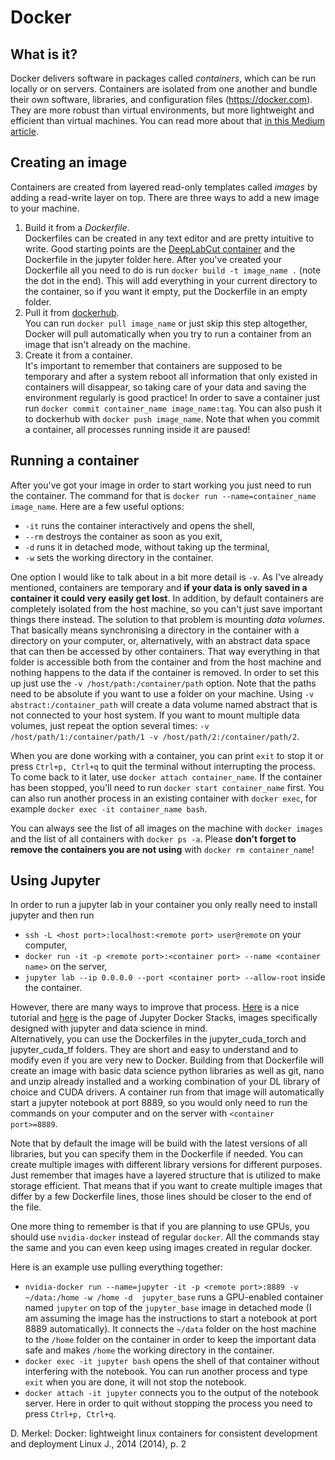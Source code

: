 # Docker

## What is it?

Docker delivers software in packages called *containers*, which can be run locally or on servers. Containers are isolated from one another and bundle their own software, libraries, and configuration files (https://docker.com). They are more robust than virtual environments, but more lightweight and efficient than virtual machines. You can read more about that [in this Medium article](https://stephen-odaibo.medium.com/docker-containers-python-virtual-environments-virtual-machines-d00aa9b8475).

## Creating an image

Containers are created from layered read-only templates called *images* by adding a read-write layer on top. There are three ways to add a new image to your machine. 
1. Build it from a *Dockerfile*.  
Dockerfiles can be created in any text editor and are pretty intuitive to write. Good starting points are the [DeepLabCut container](https://github.com/DeepLabCut/Docker4DeepLabCut2.0) and the Dockerfile in the jupyter folder here. After you've created your Dockerfile all you need to do is run `docker build -t image_name .` (note the dot in the end). This will add everything in your current directory to the container, so if you want it empty, put the Dockerfile in an empty folder.
2. Pull it from [dockerhub](https://hub.docker.com/).  
You can run `docker pull image_name` or just skip this step altogether, Docker will pull automatically when you try to run a container from an image that isn't already on the machine.
3. Create it from a container.  
It's important to remember that containers are supposed to be temporary and after a system reboot all information that only existed in containers will disappear, so taking care of your data and saving the environment regularly is good practice! In order to save a container just run `docker commit container_name image_name:tag`. You can also push it to dockerhub with `docker push image_name`. Note that when you commit a container, all processes running inside it are paused!

## Running a container

After you've got your image in order to start working you just need to run the container. The command for that is `docker run --name=container_name image_name`. Here are a few useful options:
- `-it` runs the container interactively and opens the shell,
- `--rm` destroys the container as soon as you exit,
- `-d` runs it in detached mode, without taking up the terminal,
- `-w` sets the working directory in the container. 

One option I would like to talk about in a bit more detail is `-v`. As I've already mentioned, containers are temporary and **if your data is only saved in a container it could very easily get lost**. In addition, by default containers are completely isolated from the host machine, so you can't just save important things there instead. The solution to that problem is mounting *data volumes*. That basically means synchronising a directory in the container with a directory on your computer, or, alternatively, with an abstract data space that can then be accessed by other containers. That way everything in that folder is accessible both from the container and from the host machine and nothing happens to the data if the container is removed. In order to set this up just use the `-v /host/path:/container/path` option. Note that the paths need to be absolute if you want to use a folder on your machine. Using `-v abstract:/container_path` will create a data volume named abstract that is not connected to your host system. If you want to mount multiple data volumes, just repeat the option several times: `-v /host/path/1:/container/path/1 -v /host/path/2:/container/path/2`.

When you are done working with a container, you can print `exit` to stop it or press `Ctrl+p, Ctrl+q` to quit the terminal without interrupting the process. To come back to it later, use `docker attach container_name`. If the container has been stopped, you'll need to run `docker start container_name` first. You can also run another process in an existing container with `docker exec`, for example `docker exec -it container_name bash`.

You can always see the list of all images on the machine with `docker images` and the list of all containers with `docker ps -a`. Please **don't forget to remove the containers you are not using** with `docker rm container_name`!

## Using Jupyter

In order to run a jupyter lab in your container you only really need to install jupyter and then run
- `ssh -L <host port>:localhost:<remote port> user@remote` on your computer,
- `docker run -it -p <remote port>:<container port> --name <container name>` on the server,
- `jupyter lab --ip 0.0.0.0 --port <container port> --allow-root` inside the container.

However, there are many ways to improve that process. [Here](https://u.group/thinking/how-to-put-jupyter-notebooks-in-a-dockerfile/) is a nice tutorial and 
[here](https://jupyter-docker-stacks.readthedocs.io/en/latest/) is the page of Jupyter Docker Stacks, images specifically designed with jupyter and data science in mind.  
Alternatively, you can use the Dockerfiles in the jupyter_cuda_torch and jupyter_cuda_tf folders. They are short and easy to understand and to modify even if you are very new to Docker. Building from that Dockerfile will create an image with basic data science python libraries as well as git, nano and unzip already installed and a working combination of your DL library of choice and CUDA drivers. A container run from that image will automatically start a jupyter notebook at port 8889, so you would only need to run the commands on your computer and on the server with `<container port>=8889`. 

Note that by default the image will be build with the latest versions of all libraries, but you can specify them in the Dockerfile if needed. You can create multiple images with different library versions for different purposes. Just remember that images have a layered structure that is utilized to make storage efficient. That means that if you want to create multiple images that differ by a few Dockerfile lines, those lines should be closer to the end of the file.  

One more thing to remember is that if you are planning to use GPUs, you should use `nvidia-docker` instead of regular `docker`. All the commands stay the same and you can even keep using images created in regular docker.

Here is an example use pulling everything together:
- `nvidia-docker run --name=jupyter -it -p <remote port>:8889 -v ~/data:/home -w /home -d  jupyter_base` runs a GPU-enabled container named `jupyter` on top of the `jupyter_base` image in detached mode (I am assuming the image has the instructions to start a notebook at port 8889 automatically). It connects the `~/data` folder on the host machine to the `/home` folder on the container in order to keep the important data safe and makes `/home` the working directory in the container. 
- `docker exec -it jupyter bash` opens the shell of that container without interfering with the notebook. You can run another process and type `exit` when you are done, it will not stop the notebook.
- `docker attach -it jupyter` connects you to the output of the notebook server. Here in order to quit without stopping the process you need to press `Ctrl+p, Ctrl+q`.


D. Merkel: Docker: lightweight linux containers for consistent development and deployment Linux J., 2014 (2014), p. 2

